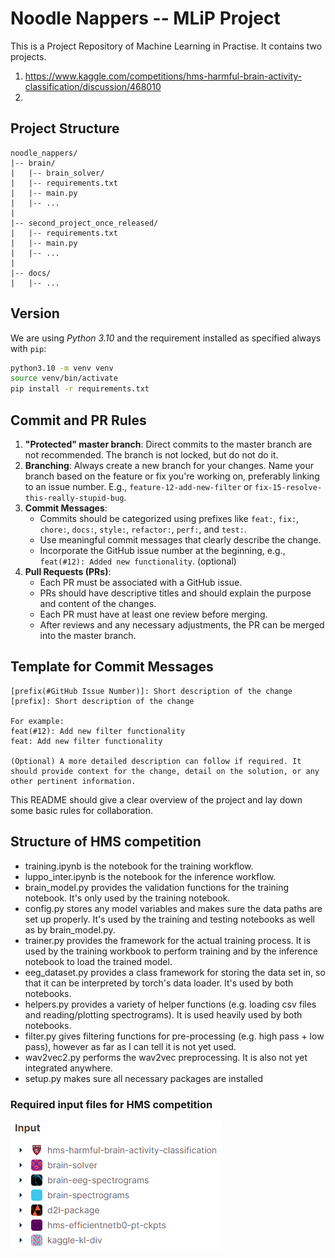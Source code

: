 # Noodle Nappers -- MLiP Project

This is a Project Repository of Machine Learning in Practise. It contains two projects.

1. https://www.kaggle.com/competitions/hms-harmful-brain-activity-classification/discussion/468010
2.

## Project Structure

```
noodle_nappers/
|-- brain/
|   |-- brain_solver/
|   |-- requirements.txt
|   |-- main.py
|   |-- ...
|
|-- second_project_once_released/
|   |-- requirements.txt
|   |-- main.py
|   |-- ...
|
|-- docs/
|   |-- ...
```

## Version

We are using _Python 3.10_ and the requirement installed as specified always with `pip`:

```bash
python3.10 -m venv venv
source venv/bin/activate
pip install -r requirements.txt
```

## Commit and PR Rules

1. **"Protected" master branch**: Direct commits to the master branch are not recommended. The branch is not locked, but do not do it.
2. **Branching**: Always create a new branch for your changes. Name your branch based on the feature or fix you're working on, preferably linking to an issue number. E.g., `feature-12-add-new-filter` or `fix-15-resolve-this-really-stupid-bug`.
3. **Commit Messages**:
   - Commits should be categorized using prefixes like `feat:`, `fix:`, `chore:`, `docs:`, `style:`, `refactor:`, `perf:`, and `test:`.
   - Use meaningful commit messages that clearly describe the change.
   - Incorporate the GitHub issue number at the beginning, e.g., `feat(#12): Added new functionality`. (optional)
4. **Pull Requests (PRs)**:
   - Each PR must be associated with a GitHub issue.
   - PRs should have descriptive titles and should explain the purpose and content of the changes.
   - Each PR must have at least one review before merging.
   - After reviews and any necessary adjustments, the PR can be merged into the master branch.

## Template for Commit Messages

```
[prefix(#GitHub Issue Number)]: Short description of the change
[prefix]: Short description of the change

For example:
feat(#12): Add new filter functionality
feat: Add new filter functionality

(Optional) A more detailed description can follow if required. It should provide context for the change, detail on the solution, or any other pertinent information.
```

This README should give a clear overview of the project and lay down some basic rules for collaboration.

## Structure of HMS competition

- training.ipynb is the notebook for the training workflow.
- luppo_inter.ipynb is the notebook for the inference workflow.
- brain_model.py provides the validation functions for the training notebook. It's only used by the training notebook.
- config.py stores any model variables and makes sure the data paths are set up properly. It's used by the training and testing notebooks as well as by brain_model.py.
- trainer.py provides the framework for the actual training process. It is used by the training workbook to perform training and by the inference notebook to load the trained model.
- eeg_dataset.py provides a class framework for storing the data set in, so that it can be interpreted by torch's data loader. It's used by both notebooks.
- helpers.py provides a variety of helper functions (e.g. loading csv files and reading/plotting spectrograms). It is used heavily used by both notebooks.
- filter.py gives filtering functions for pre-processing (e.g. high pass + low pass), however as far as I can tell it is not yet used.
- wav2vec2.py performs the wav2vec preprocessing. It is also not yet integrated anywhere.
- setup.py makes sure all necessary packages are installed

### Required input files for HMS competition

![alt text](image.png)

